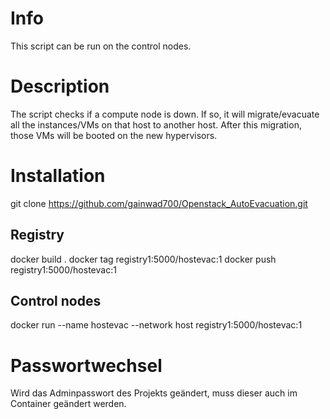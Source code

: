 # Info
This script can be run on the control nodes.

# Description
The script checks if a compute node is down. If so, it will migrate/evacuate all the instances/VMs on that host to another host.
After this migration, those VMs will be booted on the new hypervisors.

# Installation
git clone https://github.com/gainwad700/Openstack_AutoEvacuation.git

## Registry
docker build .
docker tag registry1:5000/hostevac:1
docker push registry1:5000/hostevac:1

## Control nodes
docker run --name hostevac --network host registry1:5000/hostevac:1

# Passwortwechsel
Wird das Adminpasswort des Projekts geändert, muss dieser auch im Container geändert werden.
